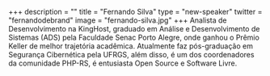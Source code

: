 +++
description = ""
title = "Fernando Silva"
type = "new-speaker"
twitter = "fernandodebrand"
image = "fernando-silva.jpg"
+++
Analista de Desenvolvimento na KingHost, graduado em Análise e Desenvolvimento de Sistemas (ADS) pela Faculdade Senac Porto Alegre, onde ganhou o Prêmio Keller de melhor trajetória acadêmica. Atualmente faz pós-graduação em Segurança Cibernética pela UFRGS, além disso, é um dos coordenadores da comunidade PHP-RS, é entusiasta Open Source e Software Livre.